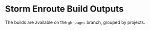 # Storm Enroute Build Outputs

The builds are available on the `gh-pages` branch,
grouped by projects.


